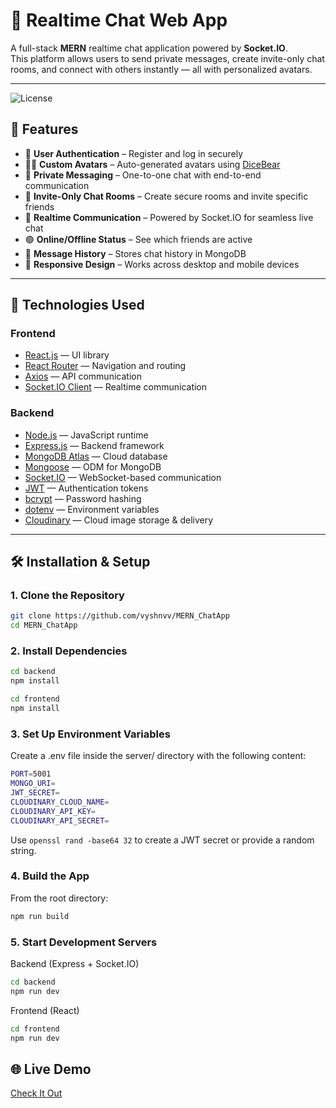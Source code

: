 # 💬 Realtime Chat Web App

A full-stack **MERN** realtime chat application powered by **Socket.IO**.  
This platform allows users to send private messages, create invite-only chat rooms, and connect with others instantly — all with personalized avatars.


---
![License](https://img.shields.io/github/license/vyshnvv/MERN_ChatApp)

## 🚀 Features

- 🔐 **User Authentication** – Register and log in securely  
- 🧑‍🎨 **Custom Avatars** – Auto-generated avatars using [DiceBear](https://www.dicebear.com/)  
- 💬 **Private Messaging** – One-to-one chat with end-to-end communication  
- 👥 **Invite-Only Chat Rooms** – Create secure rooms and invite specific friends  
- 📡 **Realtime Communication** – Powered by Socket.IO for seamless live chat  
- 🟢 **Online/Offline Status** – See which friends are active  
- 📨 **Message History** – Stores chat history in MongoDB  
- 📱 **Responsive Design** – Works across desktop and mobile devices  

---

## 🧰 Technologies Used

### Frontend
- [React.js](https://reactjs.org/) — UI library  
- [React Router](https://reactrouter.com/) — Navigation and routing  
- [Axios](https://axios-http.com/) — API communication  
- [Socket.IO Client](https://socket.io/) — Realtime communication  

### Backend
- [Node.js](https://nodejs.org/) — JavaScript runtime  
- [Express.js](https://expressjs.com/) — Backend framework  
- [MongoDB Atlas](https://www.mongodb.com/cloud/atlas) — Cloud database  
- [Mongoose](https://mongoosejs.com/) — ODM for MongoDB  
- [Socket.IO](https://socket.io/) — WebSocket-based communication  
- [JWT](https://jwt.io/) — Authentication tokens  
- [bcrypt](https://www.npmjs.com/package/bcrypt) — Password hashing  
- [dotenv](https://www.npmjs.com/package/dotenv) — Environment variables
- [Cloudinary](https://cloudinary.com/) — Cloud image storage & delivery  

---

## 🛠️ Installation & Setup

### 1. Clone the Repository

```bash
git clone https://github.com/vyshnvv/MERN_ChatApp
cd MERN_ChatApp
```
### 2. Install Dependencies

```bash
cd backend
npm install
```

```bash
cd frontend
npm install
```

### 3. Set Up Environment Variables
Create a .env file inside the server/ directory with the following content:

```bash
PORT=5001
MONGO_URI=
JWT_SECRET=
CLOUDINARY_CLOUD_NAME=
CLOUDINARY_API_KEY=
CLOUDINARY_API_SECRET=
```

Use ```openssl rand -base64 32``` to create a JWT secret or provide a random string.


### 4. Build the App
From the root directory:

```bash
npm run build
```

### 5. Start Development Servers

Backend (Express + Socket.IO)
```bash
cd backend
npm run dev
```

Frontend (React)
```bash
cd frontend
npm run dev
```

## 🌐 Live Demo
[Check It Out](https://mern-chatapp-lahq.onrender.com)
